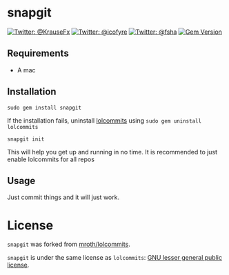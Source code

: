 # snapgit

[![Twitter: @KrauseFx](https://img.shields.io/badge/Twitter-@KrauseFx-blue.svg?style=flat)](https://twitter.com/KrauseFx)
[![Twitter: @icofyre](https://img.shields.io/badge/Twitter-@icofyre-blue.svg?style=flat)](https://twitter.com/icofyre)
[![Twitter: @fsha](https://img.shields.io/badge/Twitter-@fsha-blue.svg?style=flat)](https://twitter.com/fsha)
[![Gem Version](https://badge.fury.io/rb/snapgit.svg)](https://rubygems.org/gems/snapgit)

## Requirements

- A mac

## Installation

```
sudo gem install snapgit
```

If the installation fails, uninstall [lolcommits](https://github.com/mroth/lolcommits) using `sudo gem uninstall lolcommits`

```
snapgit init
```

This will help you get up and running in no time. It is recommended to just enable lolcommits for all repos

## Usage

Just commit things and it will just work.

# License

`snapgit` was forked from [mroth/lolcommits](https://github.com/mroth/lolcommits). 

`snapgit` is under the same license as `lolcommits`: [GNU lesser general public license](https://github.com/snapgit/snapgit/blob/master/LICENSE).
